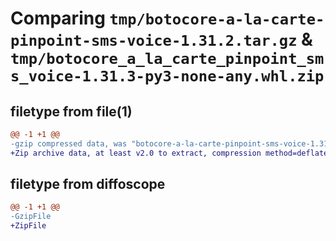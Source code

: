 # Comparing `tmp/botocore-a-la-carte-pinpoint-sms-voice-1.31.2.tar.gz` & `tmp/botocore_a_la_carte_pinpoint_sms_voice-1.31.3-py3-none-any.whl.zip`

## filetype from file(1)

```diff
@@ -1 +1 @@
-gzip compressed data, was "botocore-a-la-carte-pinpoint-sms-voice-1.31.2.tar", last modified: Wed Jul 12 01:44:49 2023, max compression
+Zip archive data, at least v2.0 to extract, compression method=deflate
```

## filetype from diffoscope

```diff
@@ -1 +1 @@
-GzipFile
+ZipFile
```

